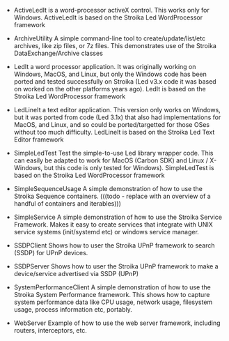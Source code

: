  * ActiveLedIt 
   is a word-processor activeX control. This works only for Windows.
   ActiveLedIt is based on the Stroika Led WordProcessor framework

 * ArchiveUtility 
   A simple command-line tool to create/update/list/etc archives, like zip files, or 7z files.
   This demonstrates use of the Stroika DataExchange/Archive classes

 * LedIt
   a word processor application. It was originally working on Windows,
   MacOS, and Linux, but only the Windows code has been ported and tested
   successfully on Stroika (Led v3.x code it was based on worked on the
   other platforms years ago).
   LedIt is based on the Stroika Led WordProcessor framework

 * LedLineIt
   a text editor application. This version only works on Windows, but it
   was ported from code (Led 3.1x) that also had implementations for MacOS, and
   Linux, and so could be ported/targetted for those OSes without too much difficulty.
   LedLineIt is based on the Stroika Led Text Editor framework

 * SimpleLedTest
   Test the simple-to-use Led library wrapper code. This can easily
   be adapted to work for MacOS (Carbon SDK) and Linux / X-Windows, but
   this code is only tested for Windows).
   SimpleLedTest is based on the Stroika Led WordProcessor framework

 * SimpleSequenceUsage
   A simple demonstration of how to use the Stroika Sequence containers.
   (((todo - replace with an overview of a handful of containers and iterables)))
 
 * SimpleService
   A simple demonstration of how to use the Stroika Service Framework. Makes it easy to create
   services that integrate with UNIX service systems (init/systemd etc) or windows service manager.
 
 * SSDPClient
   Shows how to user the Stroika UPnP framework to search (SSDP) for UPnP devices.

 * SSDPServer
   Shows how to user the Stroika UPnP framework to make a device/service advertised via SSDP (UPnP)

 * SystemPerformanceClient
   A simple demonstration of how to use the Stroika System Performance framework. This shows how to capture
   system performance data like CPU usage, network usage, filesystem usage, process information etc, portably.

 * WebServer
   Example of how to use the web server framework, including routers, interceptors, etc.


